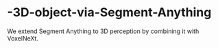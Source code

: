 # -3D-object-via-Segment-Anything
We extend Segment Anything to 3D perception by combining it with VoxelNeXt.
